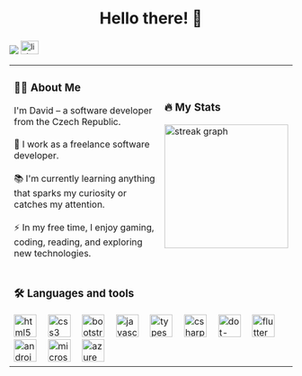 ###

<h1 align="center">Hello there! 👋</h1>

###

<div display="inline-block">
  <img src="https://visitor-badge.laobi.icu/badge?page_id=darkmackov.darkmackov&"/>
  <a href="https://www.linkedin.com/in/bambasekdavid/" target="_blank">
    <img src="https://cdn.jsdelivr.net/gh/devicons/devicon/icons/linkedin/linkedin-original.svg" width="32" height="24" alt="linkedin logo" />
  </a>
</div>

<table>
  <tr>
    <td>
        <h3>👩‍💻 About Me</h3>
        <p>I'm David – a software developer from the Czech Republic.<br><br>🔭 I work as a freelance software developer.<br><br>📚 I'm currently learning anything that sparks my curiosity or catches my attention.<br><br>⚡ In my free time, I enjoy gaming, coding, reading, and exploring new technologies.</p>
    </td>
    <td>
        <h3>🔥 My Stats</h3>
        <img src="https://streak-stats.demolab.com?user=darkmackov&locale=en&mode=daily&theme=github_dark&hide_border=true&border_radius=5&date_format=j%20M%5B%20Y%5D&order=3" height="220" alt="streak graph"  />
    </td>
  </tr>
  <tr>
    <td colspan="2">
        <h3 align="left">🛠 Languages and tools</h3>
        <div >
            <img src="https://cdn.jsdelivr.net/gh/devicons/devicon/icons/html5/html5-original.svg" height="40" alt="html5 logo"  />
            <img width="12" />
            <img src="https://cdn.jsdelivr.net/gh/devicons/devicon/icons/css3/css3-original.svg" height="40" alt="css3 logo"  />
            <img width="12" />
            <img src="https://cdn.jsdelivr.net/gh/devicons/devicon/icons/bootstrap/bootstrap-original.svg" height="40" alt="bootstrap logo"  />
            <img width="12" />
            <img src="https://cdn.jsdelivr.net/gh/devicons/devicon/icons/javascript/javascript-original.svg" height="40" alt="javascript logo"  />
            <img width="12" />
            <img src="https://cdn.jsdelivr.net/gh/devicons/devicon/icons/typescript/typescript-original.svg" height="40" alt="typescript logo"  />
            <img width="12" />
            <img src="https://cdn.jsdelivr.net/gh/devicons/devicon/icons/csharp/csharp-original.svg" height="40" alt="csharp logo"  />
            <img width="12" />
            <img src="https://cdn.simpleicons.org/dotnet/512BD4" height="40" alt="dot-net logo"  />
            <img width="12" />
            <img src="https://cdn.jsdelivr.net/gh/devicons/devicon/icons/flutter/flutter-original.svg" height="40" alt="flutter logo"  />
            <img width="12" />
            <img src="https://cdn.jsdelivr.net/gh/devicons/devicon/icons/android/android-original.svg" height="40" alt="android logo"  />
            <img width="12" />
            <img src="https://cdn.jsdelivr.net/gh/devicons/devicon/icons/microsoftsqlserver/microsoftsqlserver-plain.svg" height="40" alt="microsoftsqlserver logo"  />
            <img width="12" />
            <img src="https://cdn.jsdelivr.net/gh/devicons/devicon/icons/azure/azure-original.svg" height="40" alt="azure logo"  />
        </div>
    </td>
  </tr>
</table>

<!--
**darkmackov/darkmackov** is a ✨ _special_ ✨ repository because its `README.md` (this file) appears on your GitHub profile.

Here are some ideas to get you started:

- 🔭 I’m currently working on ...
- 🌱 I’m currently learning ...
- 👯 I’m looking to collaborate on ...
- 🤔 I’m looking for help with ...
- 💬 Ask me about ...
- 📫 How to reach me: ...
- 😄 Pronouns: ...
- ⚡ Fun fact: ...
-->
